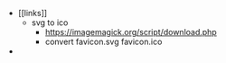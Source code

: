 - [[links]]
	- svg to ico
		- https://imagemagick.org/script/download.php
		- convert favicon.svg favicon.ico
-